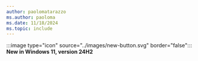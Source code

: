 ```yaml
---
author: paolomatarazzo
ms.author: paoloma
ms.date: 11/18/2024
ms.topic: include
---
```


:::image type="icon" source="../images/new-button.svg" border="false"::: **New in Windows 11, version 24H2**
